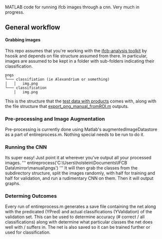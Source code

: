 MATLAB code for running ifcb images through a cnn. Very much in progress. 

## General workflow 
#### Grabbing images 
This repo assumes that you're working with the [ifcb-analysis toolkit](https://github.com/hsosik/ifcb-analysis) by hsosik and depends on file structure assumed from there. In particular, images are assumed to be kept in a folder with sub-folders indicating their classification. 
```
pngs
└─── classifiation (ie Alexandrium or something)
│   │   img.png
└─── classification 
    │   img.png
```
This is the structure that the [test data with products](https://github.com/hsosik/ifcb-analysis/wiki/Blob-extraction,-feature-extraction,-and-classifier-application#access-to-test-data-and-products) comes with, along with the file structure that [export_png_manual_fromROI.m](https://github.com/hsosik/ifcb-analysis/blob/master/IFCB_tools/export_png_manual_fromROI.m) outputs. 

### Pre-processing and Image Augmentation
Pre-processing is currently done using Matlab's augmentedImageDatastore as a part of entireprocess.m. Nothing special needs to be run to do it. 

### Running the CNN
Its super easy! Just point it at wherever you've output all your processed images. 
'''
entireprocess('C:\Users\holstein\Documents\IFCB Data\mirror\manual\pngs\')
'''
It will then grab the classes from the subdirectory structure, split the images randomly, with half for training and half for validation, and run a rudimentary CNN on them. Then it will output graphs. 

### Determing Outcomes
Every run of entireprocess.m generates a save file containing the net along with the predicated (YPred) and actual classifications (YValidation) of the validation set. This can be used to determine accuracy (# correct / all classifications) along with determine what particular classes the net does well with / suffers in. The net is also saved so it can be trained further or used for classification. 

